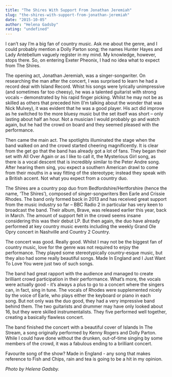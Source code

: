 ```yaml
---
title: "The Shires With Support From Jonathan Jeremiah"
slug: "the-shires-with-support-from-jonathan-jeremiah"
date: "2015-10-05"
author: "Helena Gadsby"
rating: "undefined"
---
```


I can’t say I’m a big fan of country music. Ask me about the genre, and I could probably mention a Dolly Parton song; the names Hunter Hayes and Lady Antebellum vaguely register in my mind. My knowledge, however, stops there. So, on entering Exeter Pheonix, I had no idea what to expect from The Shires.

The opening act, Jonathan Jeremiah, was a singer-songwriter. On researching the man after the concert, I was surprised to learn he had a record deal with Island Record. Whist his songs were lyrically unimpressive (and sometimes far too cheesy), he was a talented guitarist with strong vocals – demonstrated by his rapid finger picking. Whilst he may not be as skilled as others that preceded him (I’m talking about the wonder that was Nick Mulvey), it was evident that he was a good player. His act did improve as he switched to the more bluesy music but the set itself was short – only lasting about half an hour. Not a musician I would probably go and watch again, but he had the crowd on board and they seemed pleased with the performance.

Then came the main act. The spotlights illuminated the stage when the band walked on and the crowd started cheering magnificently. It is clear from the get go that the band has already got a lot of fans. They began their set with All Over Again or as I like to call it, the Mysterious Girl song, as there is a vocal descent that is incredibly similar to the Peter Andre song. After hearing them sing, you expect a southern American drawl to come from their mouths in a way fitting of the stereotype; instead they speak with a British accent. Not what you expect from a country duo.

The Shires are a country pop duo from Bedfordshire/Hertforshire (hence the name, ‘The Shires’), composed of singer-songwriters Ben Earle and Crissie Rhodes. The band only formed back in 2013 and has received great support from the music industry so far – BBC Radio 2 in particular has very keen to broadcast the band. Their album, Brave, was released earlier this year, back in March. The amount of support felt in the crowd seems insane considering this was their debut LP. But then again, the duo have already performed at key country music events including the weekly Grand Ole Opry concert in Nashville and Country 2 Country.

The concert was good. Really good. Whilst I may not be the biggest fan of country music, love for the genre was not required to enjoy the performance. They played some stereotypically country-esque music, but they also had some really beautiful songs. Made In England and I Just Want To Love You were just two of such songs.

The band had great rapport with the audience and managed to create brilliant crowd participation in their performance. What’s more, the vocals were actually good - it’s always a plus to go to a concert where the singers can, in fact, sing in tune. The vocals of Rhodes were supplemented nicely by the voice of Earle, who plays either the keyboard or piano in each song. But not only was the duo good, they had a very impressive band behind them. The two guitarists and drummer may have only looked about 16, but they were skilled instrumentalists. They five performed well together, creating a basically flawless concert.

The band finished the concert with a beautiful cover of Islands In The Stream, a song originally performed by Kenny Rogers and Dolly Parton. While I could have done without the drunken, out-of-time singing by some members of the crowd, it was a fabulous ending to a brilliant concert.

Favourite song of the show? Made in England - any song that makes reference to Fish and Chips, rain and tea is going to be a hit in my opinion.

_Photo by Helena Gadsby._
